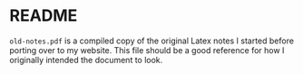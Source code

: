 # README

`old-notes.pdf` is a compiled copy of the original Latex notes I started before porting over to my website. This file should be a good reference for how I originally intended the document to look.
